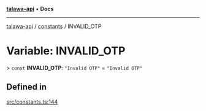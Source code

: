 [**talawa-api**](../../README.md) • **Docs**

***

[talawa-api](../../modules.md) / [constants](../README.md) / INVALID\_OTP

# Variable: INVALID\_OTP

\> `const` **INVALID\_OTP**: `"Invalid OTP"` = `"Invalid OTP"`

## Defined in

[src/constants.ts:144](https://github.com/PalisadoesFoundation/talawa-api/blob/60937520d7a29ccf883a9c6a7c2d186bae92a81b/src/constants.ts#L144)
